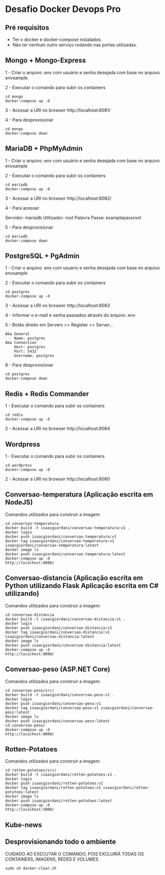 # Desafio Docker Devops Pro

## Pré requisitos
- Ter o docker e docker-compose instalados.
- Não ter nenhum outro serviço rodando nas portas utilizadas.


## Mongo + Mongo-Express
1 - Criar o arquivo .env com usuário e senha desejada com base no arquivo envsample.

2 - Executar o comando para subir os containers

```
cd mongo
docker-compose up -d
```

3 - Acessar a URI no browser http://localhost:8081/

4 - Para desprovisionar

```
cd mongo
docker-compose down
```

## MariaDB + PhpMyAdmin
1 - Criar o arquivo .env com usuário e senha desejada com base no arquivo envsample

2 - Executar o comando para subir os containers

```
cd mariadb
docker-compose up -d
```

3 - Acessar a URI no browser http://localhost:8082/

4 - Para acessar

Servidor: mariadb
Utilizador: root
Palavra Passe: examplepassroot

5 - Para desprovisionar

```
cd mariadb
docker-compose down
```

## PostgreSQL + PgAdmin
1 - Criar o arquivo .env com usuário e senha desejada com base no arquivo envsample

2 - Executar o comando para subir os containers

```
cd postgres
docker-compose up -d
```

3 - Acessar a URI no browser http://localhost:8083

4 - Informar o e-mail e senha passados através do arquivo .env

5 - Botão direito em Servers >> Register >> Server...

    Aba General
        Name: postgres
    Aba Connection
        Host: postgres
        Port: 5432
        Username: postgres

6 - Para desprovisionar

```
cd postgres
docker-compose down
```

## Redis + Redis Commander
1 - Executar o comando para subir os containers

```
cd redis
docker-compose up -d
```

2 - Acessar a URI no browser http://localhost:8084

## Wordpress
1 - Executar o comando para subir os containers

```
cd wordpress
docker-compose up -d
```

2 - Acessar a URI no browser http://localhost:8080

## Conversao-temperatura (Aplicação escrita em NodeJS)
Comandos utilizados para construir a imagem:

```
cd conversao-temperatura
docker build -t isaacgiordani/conversao-temperatura:v1 .
docker login
docker push isaacgiordani/conversao-temperatura:v1
docker tag isaacgiordani/conversao-temperatura:v1 isaacgiordani/conversao-temperatura:latest
docker image ls
docker push isaacgiordani/conversao-temperatura:latest
docker-compose up -d
http://localhost:8080/
```
## Conversao-distancia (Aplicação escrita em Python utilizando Flask Aplicação escrita em C# utilizando)
Comandos utilizados para construir a imagem:

```
cd conversao-distancia
docker build -t isaacgiordani/conversao-distancia:v1 .
docker login
docker push isaacgiordani/conversao-distancia:v1
docker tag isaacgiordani/conversao-distancia:v1 isaacgiordani/conversao-distancia:latest
docker image ls
docker push isaacgiordani/conversao-distancia:latest
docker-compose up -d
http://localhost:8090/
```
## Conversao-peso (ASP.NET Core)
Comandos utilizados para construir a imagem:

```
cd conversao-peso/src/
docker build -t isaacgiordani/conversao-peso:v1 .
docker login
docker push isaacgiordani/conversao-peso:v1
docker tag isaacgiordani/conversao-peso:v1 isaacgiordani/conversao-peso:latest
docker image ls
docker push isaacgiordani/conversao-peso:latest
cd conversao-peso/
docker-compose up -d
http://localhost:8000/
```

## Rotten-Potatoes
Comandos utilizados para construir a imagem:

```
cd rotten-potatoes/src/
docker build -t isaacgiordani/rotten-potatoes:v1 .
docker login
docker push isaacgiordani/rotten-potatoes:v1
docker tag isaacgiordani/rotten-potatoes:v1 isaacgiordani/rotten-potatoes:latest
docker image ls
docker push isaacgiordani/rotten-potatoes:latest
docker-compose up -d
http://localhost:5000/
```


## Kube-news

## Desprovisionando todo o ambiente
CUIDADO AO EXECUTAR O COMANDO, POIS EXCLUIRÁ TODAS OS CONTAINERS, IMAGENS, REDES E *VOLUMES*.

```
sudo sh docker-clear.sh
```